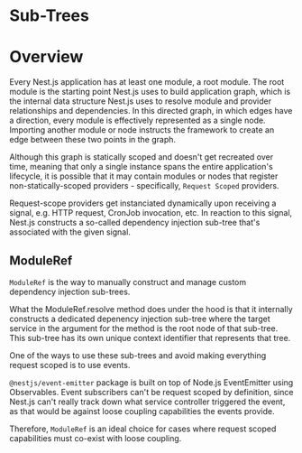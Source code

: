 # Sub-Trees

# Overview

Every Nest.js application has at least one module, a root module.
The root module is the starting point Nest.js uses to build application graph, which is the internal data structure Nest.js uses to resolve module and provider relationships and dependencies. In this directed graph, in which edges have a direction, every module is effectively represented as a single node. Importing another module or node instructs the framework to create an edge between these two points in the graph.

Although this graph is statically scoped and doesn't get recreated over time, meaning that only a single instance spans the entire application's lifecycle, it is possible that it may contain modules or nodes that register non-statically-scoped providers - specifically, `Request Scoped` providers.

Request-scope providers get instanciated dynamically upon receiving a signal, e.g. HTTP request, CronJob invocation, etc. In reaction to this signal, Nest.js constructs a so-called dependency injection sub-tree that's associated with the given signal.

## ModuleRef

`ModuleRef` is the way to manually construct and manage custom dependency injection sub-trees.

What the ModuleRef.resolve method does under the hood is that it internally constructs a dedicated depenency injection sub-tree where the target service in the argument for the method is the root node of that sub-tree. This sub-tree has its own unique context identifier that represents that tree.

One of the ways to use these sub-trees and avoid making everything request scoped is to use events.

`@nestjs/event-emitter` package is built on top of Node.js EventEmitter using Observables. Event subscribers can't be request scoped by definition, since Nest.js can't really track down what service controller triggered the event, as that would be against loose coupling capabilities the events provide.

Therefore, `ModuleRef` is an ideal choice for cases where request scoped capabilities must co-exist with loose coupling.
